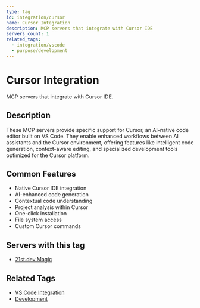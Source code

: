 ```yaml
---
type: tag
id: integration/cursor
name: Cursor Integration
description: MCP servers that integrate with Cursor IDE
servers_count: 1
related_tags:
  - integration/vscode
  - purpose/development
---
```


# Cursor Integration

MCP servers that integrate with Cursor IDE.

## Description

These MCP servers provide specific support for Cursor, an AI-native code editor built on VS Code. They enable enhanced workflows between AI assistants and the Cursor environment, offering features like intelligent code generation, context-aware editing, and specialized development tools optimized for the Cursor platform.

## Common Features

- Native Cursor IDE integration
- AI-enhanced code generation
- Contextual code understanding
- Project analysis within Cursor
- One-click installation
- File system access
- Custom Cursor commands

## Servers with this tag

- [21st.dev Magic](../../servers/21st-dev-magic-mcp.md)

## Related Tags

- [VS Code Integration](vscode.md)
- [Development](../../tags/purpose/development.md)
